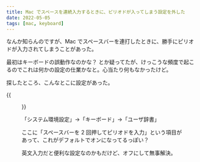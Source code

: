 ```yaml
---
title: Mac でスペースを連続入力するときに、ピリオドが入ってしまう設定を外した
date: 2022-05-05
tags: [mac, keyboard]
---
```


なんか知らんのですが、Mac でスペースバーを連打したときに、勝手にピリオドが入力されてしまうことがあった。

最初はキーボードの誤動作なのかな？ とか疑ってたが、けっこうな頻度で起こるのでこれは何かの設定の仕業かなと。心当たり何もなかったけど。

探したところ、こんなとこに設定があった。

{{<figure src="/images/2022/05/mac-keyboard-space-and-period.png" >}}

「システム環境設定」→「キーボード」→「ユーザ辞書」

ここに「スペースバーを 2 回押してピリオドを入力」という項目があって、これがデフォルトでオンになってるっぽい？

英文入力だと便利な設定なのかもだけど、オフにして無事解決。
